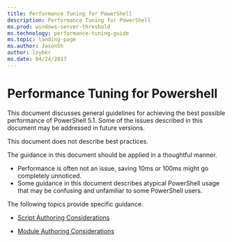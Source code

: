 ```yaml
---
title: Performance Tuning for PowerShell
description: Performance Tuning for PowerShell
ms.prod: windows-server-threshold
ms.technology: performance-tuning-guide
ms.topic: landing-page
ms.author: JasonSh
author: lzybkr
ms.date: 04/24/2017
---
```


# Performance Tuning for Powershell

This document discusses general guidelines for achieving the best possible performance of PowerShell 5.1. Some of the issues described in this document may be addressed in future versions.

This document does not describe best practices.

The guidance in this document should be applied in a thoughtful manner.
* Performance is often not an issue, saving 10ms or 100ms might go completely unnoticed.
* Some guidance in this document describes atypical PowerShell usage that may be confusing and unfamiliar to some PowerShell users.

The following topics provide specific guidance.

-   [Script Authoring Considerations](script-authoring-considerations.md)

-   [Module Authoring Considerations](module-authoring-considerations.md)
